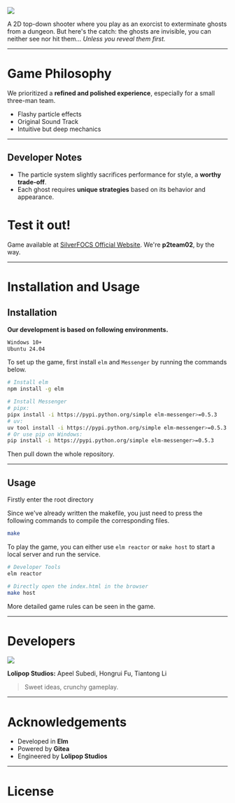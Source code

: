 ![](./assets/lolipop/ghostbust_hotline.png)

A 2D top-down shooter where you play as an exorcist to exterminate ghosts from a dungeon. But here's the catch: the ghosts are invisible, you can neither see nor hit them... _Unless you reveal them first._

---

# Game Philosophy

We prioritized a **refined and polished experience**, especially for a small three-man team.

- Flashy particle effects
- Original Sound Track
- Intuitive but deep mechanics

---

## Developer Notes

- The particle system slightly sacrifices performance for style, a **worthy trade-off**.
- Each ghost requires **unique strategies** based on its behavior and appearance.

# Test it out!

Game available at [SilverFOCS Official Website](https://focs.ji.sjtu.edu.cn/silverfocs/project/2025/p2). We're **p2team02**, by the way.

---

# Installation and Usage

## Installation

**Our development is based on following environments.**

```tex
Windows 10+
Ubuntu 24.04
```

To set up the game, first install `elm` and `Messenger` by running the commands below.

```bash
# Install elm
npm install -g elm

# Install Messenger
# pipx:
pipx install -i https://pypi.python.org/simple elm-messenger>=0.5.3
# uv:
uv tool install -i https://pypi.python.org/simple elm-messenger>=0.5.3
# Or use pip on Windows:
pip install -i https://pypi.python.org/simple elm-messenger>=0.5.3
```

Then pull down the whole repository.

---

## Usage

Firstly enter the root directory

Since we've already written the makefile, you just need to press the following commands to compile the corresponding files.

```bash
make
```

To play the game, you can either use `elm reactor` or `make host` to start a local server and run the service.

```bash
# Developer Tools
elm reactor

# Directly open the index.html in the browser
make host
```

More detailed game rules can be seen in the game.

---

# Developers

![](/assets/lolipop/lolipopstudios.png)

**Lolipop Studios:** Apeel Subedi, Hongrui Fu, Tiantong Li

> Sweet ideas, crunchy gameplay.

---

# Acknowledgements

- Developed in **Elm**
- Powered by **Gitea**
- Engineered by **Lolipop Studios**

---

# License

<!-- Read https://www.makeareadme.com/ and update this file accordingly. -->
